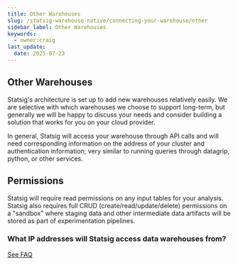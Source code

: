```yaml
---
title: Other Warehouses
slug: /statsig-warehouse-native/connecting-your-warehouse/other
sidebar_label: Other Warehouses
keywords:
  - owner:craig
last_update:
  date: 2025-07-23
---
```


## Other Warehouses

Statsig's architecture is set up to add new warehouses relatively easily. We are selective with which warehouses we choose to support long-term, but generally we will be happy to discuss your needs and consider building a solution that works for you on your cloud provider.

In general, Statsig will access your warehouse through API calls and will need corresponding information on the address of your cluster and authentication information; very similar to running queries through datagrip, python, or other services.

## Permissions

Statsig will require read permissions on any input tables for your analysis. Statsig also requires full CRUD (create/read/update/delete) permissions on a "sandbox" where staging data and other intermediate data artifacts will be stored as part of experimentation pipelines.

### What IP addresses will Statsig access data warehouses from?

[See FAQ](/data-warehouse-ingestion/faq#what-ip-addresses-will-statsig-access-data-warehouses-from)
